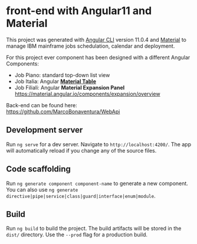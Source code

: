 # front-end with Angular11 and Material

This project was generated with [Angular CLI](https://github.com/angular/angular-cli) version 11.0.4 and [Material](https://material.angular.io/) to manage IBM mainframe jobs schedulation, calendar and deployment.

For this project ever component has been designed with a different Angular Components:
- Job Piano: standard top-down list view
- Job Italia: Angular [**Material Table**](https://material.angular.io/components/table/overview)
- Job Filiali: Angular **Material Expansion Panel** https://material.angular.io/components/expansion/overview


Back-end can be found here: https://github.com/MarcoBonaventura/WebApi



## Development server

Run `ng serve` for a dev server. Navigate to `http://localhost:4200/`. The app will automatically reload if you change any of the source files.


## Code scaffolding

Run `ng generate component component-name` to generate a new component. You can also use `ng generate directive|pipe|service|class|guard|interface|enum|module`.


## Build

Run `ng build` to build the project. The build artifacts will be stored in the `dist/` directory. Use the `--prod` flag for a production build.


